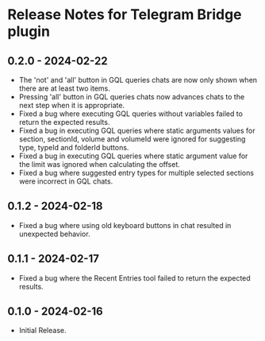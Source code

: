 # Release Notes for Telegram Bridge plugin

## 0.2.0 - 2024-02-22

- The 'not' and 'all' button in GQL queries chats are now only shown when there are at least two items.
- Pressing 'all' button in GQL queries chats now advances chats to the next step when it is appropriate.
- Fixed a bug where executing GQL queries without variables failed to return the expected results.
- Fixed a bug in executing GQL queries where static arguments values for section, sectionId, volume and volumeId were ignored for suggesting type, typeId and folderId buttons.
- Fixed a bug in executing GQL queries where static argument value for the limit was ignored when calculating the offset.
- Fixed a bug where suggested entry types for multiple selected sections were incorrect in GQL chats.

## 0.1.2 - 2024-02-18

- Fixed a bug where using old keyboard buttons in chat resulted in unexpected behavior.

## 0.1.1 - 2024-02-17

- Fixed a bug where the Recent Entries tool failed to return the expected results.

## 0.1.0 - 2024-02-16

- Initial Release.
